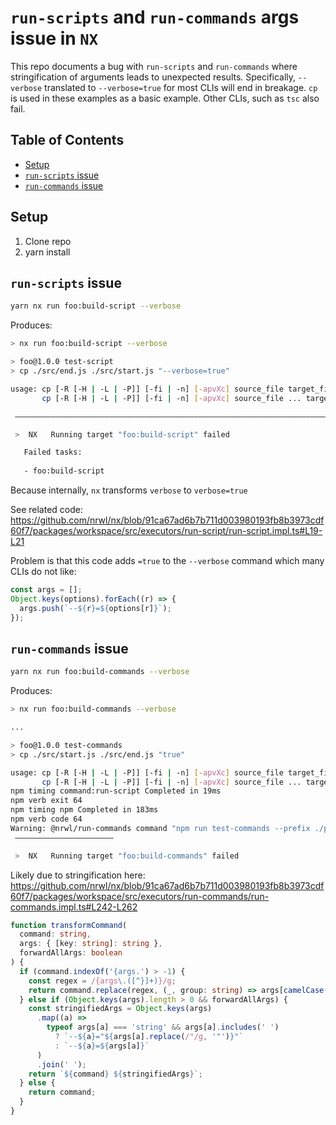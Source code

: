 # `run-scripts` and `run-commands` args issue in `NX`

This repo documents a bug with `run-scripts` and `run-commands` where stringification of arguments leads to unexpected results. Specifically, `--verbose` translated to `--verbose=true` for most CLIs will end in breakage. `cp` is used in these examples as a basic example. Other CLIs, such as `tsc` also fail.

## Table of Contents

* [Setup](#setup)
* [`run-scripts` issue](#run-scripts-issue)
* [`run-commands` issue](#run-commands-issue)


## Setup
1. Clone repo
2. yarn install


## `run-scripts` issue

```bash
yarn nx run foo:build-script --verbose
```

Produces:
```bash
> nx run foo:build-script --verbose

> foo@1.0.0 test-script
> cp ./src/end.js ./src/start.js "--verbose=true"

usage: cp [-R [-H | -L | -P]] [-fi | -n] [-apvXc] source_file target_file
       cp [-R [-H | -L | -P]] [-fi | -n] [-apvXc] source_file ... target_directory

 ————————————————————————————————————————————————————————————————————————————————————————————————————————————————————————————————————————————————————————————————————————————————————————————————————————————————————————————————————————————————————————————————————————————————————————————————————

 >  NX   Running target "foo:build-script" failed

   Failed tasks:
   
   - foo:build-script
```

Because internally, `nx` transforms `verbose` to `verbose=true`

See related code: https://github.com/nrwl/nx/blob/91ca67ad6b7b711d003980193fb8b3973cdf60f7/packages/workspace/src/executors/run-script/run-script.impl.ts#L19-L21

Problem is that this code adds `=true` to the `--verbose` command which many CLIs do not like:
```ts
const args = [];
Object.keys(options).forEach((r) => {
  args.push(`--${r}=${options[r]}`);
});
```

## `run-commands` issue

```bash
yarn nx run foo:build-commands --verbose
```

Produces:

```bash
> nx run foo:build-commands --verbose

...

> foo@1.0.0 test-commands
> cp ./src/start.js ./src/end.js "true"

usage: cp [-R [-H | -L | -P]] [-fi | -n] [-apvXc] source_file target_file
       cp [-R [-H | -L | -P]] [-fi | -n] [-apvXc] source_file ... target_directory
npm timing command:run-script Completed in 19ms
npm verb exit 64
npm timing npm Completed in 183ms
npm verb code 64
Warning: @nrwl/run-commands command "npm run test-commands --prefix ./packages/foo --verbose=true" exited with non-zero status code
 ——————————————————————

 >  NX   Running target "foo:build-commands" failed
```

Likely due to stringification here:
https://github.com/nrwl/nx/blob/91ca67ad6b7b711d003980193fb8b3973cdf60f7/packages/workspace/src/executors/run-commands/run-commands.impl.ts#L242-L262

```ts
function transformCommand(
  command: string,
  args: { [key: string]: string },
  forwardAllArgs: boolean
) {
  if (command.indexOf('{args.') > -1) {
    const regex = /{args\.([^}]+)}/g;
    return command.replace(regex, (_, group: string) => args[camelCase(group)]);
  } else if (Object.keys(args).length > 0 && forwardAllArgs) {
    const stringifiedArgs = Object.keys(args)
      .map((a) =>
        typeof args[a] === 'string' && args[a].includes(' ')
          ? `--${a}="${args[a].replace(/"/g, '"')}"`
          : `--${a}=${args[a]}`
      )
      .join(' ');
    return `${command} ${stringifiedArgs}`;
  } else {
    return command;
  }
}
```
